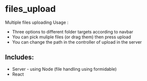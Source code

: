 # files_upload
Multiple files uploading
Usage : 

* Three options to different folder targets according to navbar
* You can pick muliple files (or drag them) then press upload
* You can change the path in the controller of upload in the server
        
## Includes:
* Server - using Node (file handling using formidable)
* React
